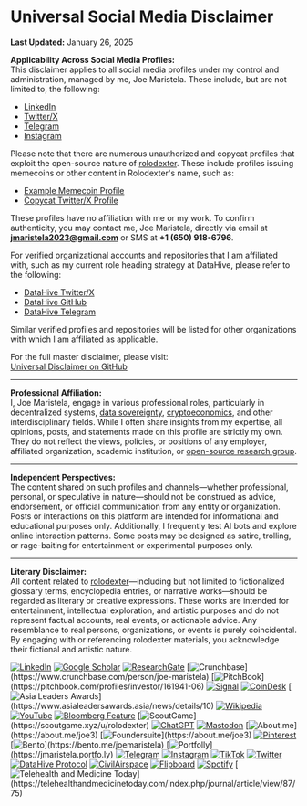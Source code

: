 # Universal Social Media Disclaimer

**Last Updated:** January 26, 2025

**Applicability Across Social Media Profiles:**\
This disclaimer applies to all social media profiles under my control and administration, managed by me, Joe Maristela. These include, but are not limited to, the following:

* [LinkedIn](https://www.linkedin.com/in/rolodexter/)
* [Twitter/X](https://x.com/JoeMaristela)
* [Telegram](https://t.me/joemaristela)
* [Instagram](https://instagram.com/joemaristela3)

Please note that there are numerous unauthorized and copycat profiles that exploit the open-source nature of [rolodexter](../literary_products/encyclopedia/rolodexter.md). These include profiles issuing memecoins or other content in Rolodexter's name, such as:

* [Example Memecoin Profile](https://pump.fun/coin/3XLQbdrQ6FtFWG2uVdj2ZQwpC9TaGucKUKcRafvfpump)
* [Copycat Twitter/X Profile](https://x.com/rolodexterai)

These profiles have no affiliation with me or my work. To confirm authenticity, you may contact me, Joe Maristela, directly via email at **jmaristela2023@gmail.com** or SMS at **+1 (650) 918-6796**.

For verified organizational accounts and repositories that I am affiliated with, such as my current role heading strategy at DataHive, please refer to the following:

* [DataHive Twitter/X](https://x.com/getdatahive)
* [DataHive GitHub](https://github.com/datahiv3/)
* [DataHive Telegram](https://t.me/datahiveofficial)

Similar verified profiles and repositories will be listed for other organizations with which I am affiliated as applicable.

For the full master disclaimer, please visit:\
[Universal Disclaimer on GitHub](UNIVERSAL_DISCLAIMER.md)

***

**Professional Affiliation:**\
I, Joe Maristela, engage in various professional roles, particularly in decentralized systems, [data sovereignty](https://www.researchgate.net/publication/384976529_Transforming_Data_Liabilities_into_Data_Assets?_tp=eyJjb250ZXh0Ijp7InBhZ2UiOiJwcm9maWxlIiwicHJldmlvdXNQYWdlIjpudWxsfX0), [cryptoeconomics](../literary_products/JOES_NOTES/MISC/ALCOHOLISM.md), and other interdisciplinary fields. While I often share insights from my expertise, all opinions, posts, and statements made on this profile are strictly my own. They do not reflect the views, policies, or positions of any employer, affiliated organization, academic institution, or [open-source research group](https://www.researchgate.net/profile/Joe-Maristela-2).

***

**Independent Perspectives:**\
The content shared on such profiles and channels—whether professional, personal, or speculative in nature—should not be construed as advice, endorsement, or official communication from any entity or organization. Posts or interactions on this platform are intended for informational and educational purposes only. Additionally, I frequently test AI bots and explore online interaction patterns. Some posts may be designed as satire, trolling, or rage-baiting for entertainment or experimental purposes only.

***

**Literary Disclaimer:**\
All content related to [rolodexter](../)—including but not limited to fictionalized glossary terms, encyclopedia entries, or narrative works—should be regarded as literary or creative expressions. These works are intended for entertainment, intellectual exploration, and artistic purposes and do not represent factual accounts, real events, or actionable advice. Any resemblance to real persons, organizations, or events is purely coincidental. By engaging with or referencing rolodexter materials, you acknowledge their fictional and artistic nature.

[![LinkedIn](https://img.shields.io/badge/LinkedIn-Profile-0077B5?style=flat-square\&logo=linkedin\&logoColor=white)](https://linkedin.com/in/rolodexter) [![Google Scholar](https://img.shields.io/badge/Google_Scholar-Profile-4285F4?style=flat-square\&logo=googlescholar\&logoColor=white)](https://scholar.google.com/citations?user=gHTHirEAAAAJ) [![ResearchGate](https://img.shields.io/badge/ResearchGate-Profile-00CCBB?style=flat-square\&logo=researchgate\&logoColor=white)](https://www.researchgate.net/profile/Joe-Maristela-2) [![Crunchbase](https://img.shields.io/badge/Crunchbase-Profile-0288D1?style=flat-square\&logo=data:image/svg+xml;base64,PHN...)](https://www.crunchbase.com/person/joe-maristela) [![PitchBook](https://img.shields.io/badge/PitchBook-Profile-003B6B?style=flat-square\&logo=data:image/svg+xml;base64,PHN...)](https://pitchbook.com/profiles/investor/161941-06) [![Signal](https://img.shields.io/badge/Signal-Profile-6E97F0?style=flat-square\&logo=signal\&logoColor=white)](https://signal.nfx.com/investors/joe-maristela) [![CoinDesk](https://img.shields.io/badge/CoinDesk-Contributor-F7931A?style=flat-square\&logo=news\&logoColor=white)](https://www.coindesk.com/author/joe-maristela) [![Asia Leaders Awards](https://img.shields.io/badge/Asia_Leaders_Awards-Feature-DA291C?style=flat-square\&logo=data:image/svg+xml;base64,PHN...)](https://www.asialeadersawards.asia/news/details/10) [![Wikipedia](https://img.shields.io/badge/Wikipedia-Profile-000000?style=flat-square\&logo=wikipedia\&logoColor=white)](https://en.wikipedia.org/wiki/File:Joe_Maristela_in_Paniqui_Tarlac_Tech_Seminar_2015.jpg) [![YouTube](https://img.shields.io/badge/YouTube-Channel-FF0000?style=flat-square\&logo=youtube\&logoColor=white)](https://www.youtube.com/@rolodexter) [![Bloomberg Feature](https://img.shields.io/badge/Bloomberg-Feature-5E5E5E?style=flat-square\&logo=youtube\&logoColor=white)](https://www.youtube.com/watch?v=Ep8Mo0kRjaY) [![ScoutGame](https://img.shields.io/badge/ScoutGame-Profile-8A2BE2?style=flat-square\&logo=data:image/svg+xml;base64,PHN...)](https://scoutgame.xyz/u/rolodexter) [![ChatGPT](https://img.shields.io/badge/ChatGPT-Resume_and_Biodata-00A67E?style=flat-square\&logo=chatgpt\&logoColor=white)](https://chatgpt.com/g/g-675caa5a54e88191bd807764592df744-joe-s-resume-and-application-data) [![Mastodon](https://img.shields.io/badge/Mastodon-Profile-6364FF?style=flat-square\&logo=mastodon\&logoColor=white)](https://mastodon.social/@JoeMaristela) [![About.me](https://img.shields.io/badge/About.me-Profile-000000?style=flat-square\&logo=data:image/svg+xml;base64,PHN...)](https://about.me/joe3) [![Foundersuite](https://img.shields.io/badge/Foundersuite-Profile-0056D2?style=flat-square\&logo=data:image/svg+xml;base64,PHN...)](https://about.me/joe3) [![Pinterest](https://img.shields.io/badge/Pinterest-@rolodexter-BD081C?style=flat-square\&logo=pinterest\&logoColor=white)](https://nl.pinterest.com/rolodexter/) [![Bento](https://img.shields.io/badge/Bento-Profile-F7931A?style=flat-square\&logo=data:image/svg+xml;base64,PHN...)](https://bento.me/joemaristela) [![Portfolly](https://img.shields.io/badge/Portfolly-Profile-F7931A?style=flat-square\&logo=data:image/svg+xml;base64,PHN...)](https://jmaristela.portfo.ly) [![Telegram](https://img.shields.io/badge/Telegram-Contact-2CA5E0?style=flat-square\&logo=telegram\&logoColor=white)](https://t.me/joemaristela) [![Instagram](https://img.shields.io/badge/Instagram-@joemaristela3-E4405F?style=flat-square\&logo=instagram\&logoColor=white)](https://www.instagram.com/joemaristela3/) [![TikTok](https://img.shields.io/badge/TikTok-@rolodexter-000000?style=flat-square\&logo=tiktok\&logoColor=white)](https://www.tiktok.com/@rolodexter) [![Twitter](https://img.shields.io/badge/Twitter-Profile-1DA1F2?style=flat-square\&logo=twitter\&logoColor=white)](https://twitter.com/joemaristela) [![DataHive Protocol](https://img.shields.io/badge/DataHive-Protocol-005F73?style=flat-square\&logo=github\&logoColor=white)](https://github.com/rolodexter/DataHive-Protocol) [![CivilAirspace](https://img.shields.io/badge/CivilAirspace-Project-023047?style=flat-square\&logo=github\&logoColor=white)](https://github.com/rolodexter/CivilAirspace) [![Flipboard](https://img.shields.io/badge/Flipboard-Magazine-E83151?style=flat-square\&logo=flipboard\&logoColor=white)](https://flipboard.com/@rolodexter/rolodexter-jergu04fz) [![Spotify](https://img.shields.io/badge/Spotify-Listen-1DB954?style=flat-square\&logo=spotify\&logoColor=white)](https://open.spotify.com/show/11s0wEdbc8k3caT6xur57a) [![Telehealth and Medicine Today](https://img.shields.io/badge/Telehealth-Article-0077B5?style=flat-square\&logo=data:image/svg+xml;base64,PHN...)](https://telehealthandmedicinetoday.com/index.php/journal/article/view/87/75)
